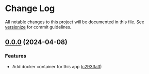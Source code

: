 # Change Log

All notable changes to this project will be documented in this file. See [versionize](https://github.com/versionize/versionize) for commit guidelines.

<a name="0.0.0"></a>
## [0.0.0](https://www.github.com/opolancoh/talenica-proyecta-dotnet/releases/tag/v0.0.0) (2024-04-08)

### Features

* Add docker container for this app ([c2933a3](https://www.github.com/opolancoh/talenica-proyecta-dotnet/commit/c2933a32236a10e3e2937fc81d93fff13c8ecc1c))


